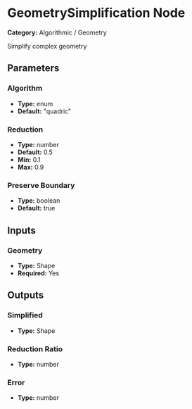 
# GeometrySimplification Node

**Category:** Algorithmic / Geometry

Simplify complex geometry

## Parameters


### Algorithm
- **Type:** enum
- **Default:** "quadric"





### Reduction
- **Type:** number
- **Default:** 0.5
- **Min:** 0.1
- **Max:** 0.9



### Preserve Boundary
- **Type:** boolean
- **Default:** true





## Inputs


### Geometry
- **Type:** Shape
- **Required:** Yes



## Outputs


### Simplified
- **Type:** Shape



### Reduction Ratio
- **Type:** number



### Error
- **Type:** number




